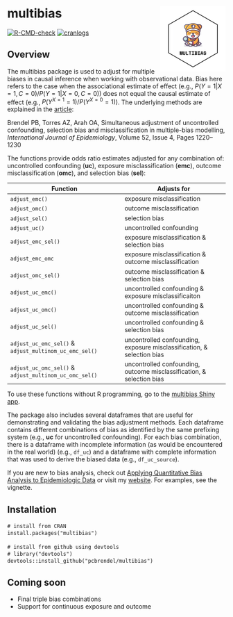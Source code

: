 # multibias <img src="man/figures/logo.png" align="right" />

<!-- badges: start -->
[![R-CMD-check](https://github.com/pcbrendel/multibias/actions/workflows/R-CMD-check.yaml/badge.svg)](https://github.com/pcbrendel/multibias/actions/workflows/R-CMD-check.yaml)
[![cranlogs](https://cranlogs.r-pkg.org/badges/multibias)](https://cran.r-project.org/package=multibias)
<!-- badges: end -->

## Overview

The multibias package is used to adjust for multiple biases in causal inference when working with observational data. Bias here refers to the case when the associational estimate of effect (e.g., $P(Y=1|X=1,C=0) / P(Y=1|X=0,C=0)$) does not equal the causal estimate of effect (e.g., $P(Y^{X=1}=1) / P(Y^{X=0}=1)$). The underlying methods are explained in the [article](https://doi.org/10.1093/ije/dyad001):

Brendel PB, Torres AZ, Arah OA, Simultaneous adjustment of uncontrolled confounding, selection bias and misclassification in multiple-bias modelling, *International Journal of Epidemiology*, Volume 52, Issue 4, Pages 1220–1230

The functions provide odds ratio estimates adjusted for any combination of: uncontrolled confounding (**uc**), exposure misclassification (**emc**), outcome misclassification (**omc**), and selection bias (**sel**):

| Function | Adjusts for |
| -------- | ----------- |
| `adjust_emc()` | exposure misclassification |
| `adjust_omc()` | outcome misclassification |
| `adjust_sel()` | selection bias |
| `adjust_uc()` | uncontrolled confounding |
| `adjust_emc_sel()` | exposure misclassification & selection bias |
| `adjust_emc_omc` | exposure misclassification & outcome misclassification |
| `adjust_omc_sel()` | outcome misclassification & selection bias |
| `adjust_uc_emc()` | uncontrolled confounding & exposure misclassificaiton |
| `adjust_uc_omc()` | uncontrolled confounding & outcome misclassification |
| `adjust_uc_sel()` | uncontrolled confounding & selection bias |
| `adjust_uc_emc_sel()` & `adjust_multinom_uc_emc_sel()` | uncontrolled confounding, exposure misclassification, & selection bias |
| `adjust_uc_omc_sel()` & `adjust_multinom_uc_omc_sel()` | uncontrolled confounding, outcome misclassification, & selection bias |

To use these functions without R programming, go to the [multibias Shiny app](https://pcbrendel.shinyapps.io/multibias/).

The package also includes several dataframes that are useful for demonstrating and validating the bias adjustment methods. Each dataframe contains different combinations of bias as identified by the same prefixing system (e.g., **uc** for uncontrolled confounding). For each bias combination, there is a dataframe with incomplete information (as would be encountered in the real world) (e.g., `df_uc`) and a dataframe with complete information that was used to derive the biased data (e.g., `df_uc_source`).

If you are new to bias analysis, check out [Applying Quantitative Bias Analysis to Epidemiologic Data](https://link.springer.com/book/10.1007/978-0-387-87959-8) or visit my [website](https://www.paulbrendel.com). For examples, see the vignette.

## Installation

```{r, eval = FALSE}
# install from CRAN
install.packages("multibias")

# install from github using devtools
# library("devtools")
devtools::install_github("pcbrendel/multibias")
```

## Coming soon
* Final triple bias combinations
* Support for continuous exposure and outcome
